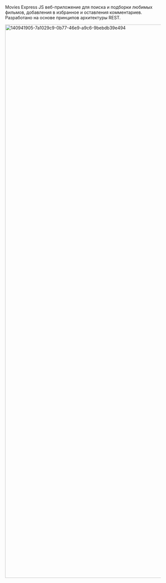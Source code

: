 Movies
Express JS веб-приложение для поиска и подборки любимых фильмов, добавления в избранное и оставления комментариев. Разработано на основе принципов архитектуры REST.

<img width="1792" alt="140941905-7a1029c9-0b77-46e9-a9c6-9bebdb39e494" src="https://user-images.githubusercontent.com/72496042/160273847-a9bffae1-c21a-4374-b2a8-a43c41ec6b21.png">
